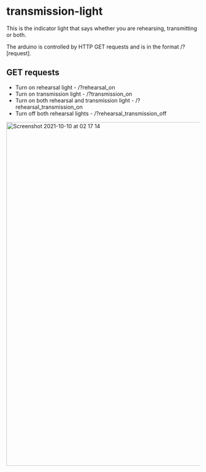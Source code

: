 # transmission-light
This is the indicator light that says whether you are rehearsing, transmitting or both.

The arduino is controlled by HTTP GET requests and is in the format <IP address>/?[request].

## GET requests

* Turn on rehearsal light - <IP address>/?rehearsal_on
* Turn on transmission light - <IP address>/?transmission_on
* Turn on both rehearsal and transmission light - <IP address>/?rehearsal_transmission_on
* Turn off both rehearsal  lights - <IP address>/?rehearsal_transmission_off

<img width="896" alt="Screenshot 2021-10-10 at 02 17 14" src="https://user-images.githubusercontent.com/20305872/136677863-42257012-78b3-4ee7-ad19-89c386df21c7.png">
